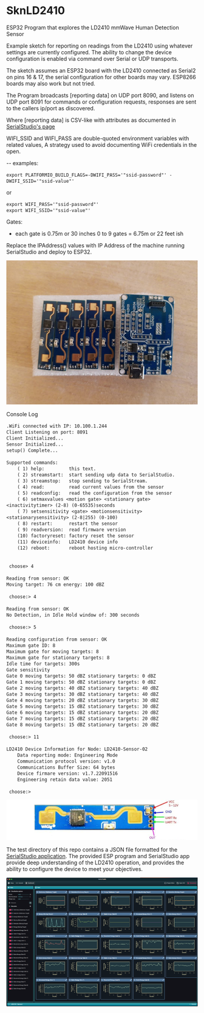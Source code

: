 # SknLD2410
ESP32 Program that explores the LD2410 mmWave Human Detection Sensor

Example sketch for reporting on readings from the LD2410 using 
whatever settings are currently configured. The ability to change
the device configuration is enabled via command over Serial or UDP transports.

The sketch assumes an ESP32 board with the LD2410 connected as Serial2 
on pins 16 & 17, the serial configuration for other boards may vary. ESP8266 boards 
may also work but not tried.

The Program broadcasts [reporting data] on UDP port 8090, and listens on 
UDP port 8091 for commands or configuration requests, 
responses are sent to the callers ip/port as discovered.

Where [reporting data] is CSV-like with attributes as
documented in [SerialStudio's page](https://github.com/Serial-Studio/Serial-Studio/wiki/Communication-Protocol)

WIFI_SSID and WIFI_PASS are double-quoted environment variables with related values, A strategy used 
to avoid documenting WiFi credentials in the open.

-- examples: 

    export PLATFORMIO_BUILD_FLAGS=-DWIFI_PASS='"ssid-password"' -DWIFI_SSID='"ssid-value"'

or 

    export WIFI_PASS='"ssid-password"'
    export WIFI_SSID='"ssid-value"'


Gates: 
- each gate is 0.75m or 30 inches
 0 to 9 gates = 6.75m or 22 feet ish

Replace the IPAddress() values with IP Address of the machine running SerialStudio and deploy to ESP32. 

![](ld2410andbreakout.jpg)

Console Log
```
.WiFi connected with IP: 10.100.1.244
Client Listening on port: 8091
Client Initialized...
Sensor Initialized...
setup() Complete...

Supported commands:
	( 1) help:         this text.
	( 2) streamstart:  start sending udp data to SerialStudio.
	( 3) streamstop:   stop sending to SerialStream.
	( 4) read:         read current values from the sensor
	( 5) readconfig:   read the configuration from the sensor
	( 6) setmaxvalues <motion gate> <stationary gate> <inactivitytimer> (2-8) (0-65535)seconds
	( 7) setsensitivity <gate> <motionsensitivity> <stationarysensitivity> (2-8|255) (0-100)
	( 8) restart:      restart the sensor
	( 9) readversion:  read firmware version
	(10) factoryreset: factory reset the sensor
	(11) deviceinfo:   LD2410 device info
	(12) reboot:       reboot hosting micro-controller


 choose> 4

Reading from sensor: OK
Moving target: 76 cm energy: 100 dBZ

 choose:> 4

Reading from sensor: OK
No Detection, in Idle Hold window of: 300 seconds

 choose:> 5

Reading configuration from sensor: OK
Maximum gate ID: 8
Maximum gate for moving targets: 8
Maximum gate for stationary targets: 8
Idle time for targets: 300s
Gate sensitivity
Gate 0 moving targets: 50 dBZ stationary targets: 0 dBZ
Gate 1 moving targets: 50 dBZ stationary targets: 0 dBZ
Gate 2 moving targets: 40 dBZ stationary targets: 40 dBZ
Gate 3 moving targets: 30 dBZ stationary targets: 40 dBZ
Gate 4 moving targets: 20 dBZ stationary targets: 30 dBZ
Gate 5 moving targets: 15 dBZ stationary targets: 30 dBZ
Gate 6 moving targets: 15 dBZ stationary targets: 20 dBZ
Gate 7 moving targets: 15 dBZ stationary targets: 20 dBZ
Gate 8 moving targets: 15 dBZ stationary targets: 20 dBZ

 choose:> 11

LD2410 Device Information for Node: LD2410-Sensor-02
	Data reporting mode: Engineering Mode
	Communication protocol version: v1.0
	Communications Buffer Size: 64 bytes
	Device firmare version: v1.7.22091516
	Engineering retain data value: 2051
     
 choose:> 
```

![](ld2410pinout.jpg)

The test directory of this repo contains a JSON file formatted for the [SerialStudio application](https://github.com/Serial-Studio/Serial-Studio). 
The provided ESP program and SerialStudio app provide deep understanding of the LD2410 operation, and 
provides the ability to configure the device to meet your objectives.

![](SerialStudio-Screenshot.png)


